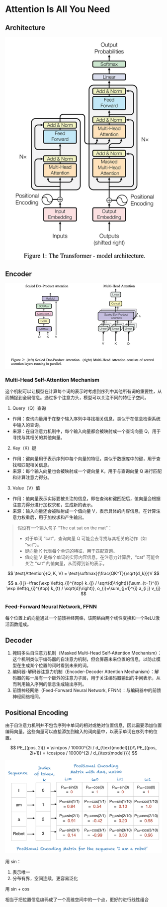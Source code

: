 # Attention Is All You Need

## Architecture

![alt text](png/transformer/image.png)

## Encoder

![alt text](png/transformer/image-1.png)
### Multi-Head Self-Attention Mechanism
这个机制可以让模型在计算每个词的表示时考虑到序列中其他所有词的重要性，从而捕捉到全局信息。通过多个注意力头，模型可以关注不同的特征子空间。

1. Query（Q）查询

- 作用：查询向量用于在整个输入序列中寻找相关信息，类似于在信息检索系统中输入的查询。
- 来源：在自注意力机制中，每个输入向量都会被映射成一个查询向量 Q，用于寻找与其相关的其他向量。

2. Key（K）键

- 作用：键向量用于表示序列中每个向量的特征，类似于数据库中的键，用于查找和匹配相关信息。
- 来源：每个输入向量也会被映射成一个键向量 K，用于与查询向量 Q 进行匹配和计算注意力得分。

3. Value（V）值

- 作用：值向量表示实际要被关注的信息，即在查询和键匹配后，值向量会根据注意力得分进行加权求和，生成新的表示。
- 来源：输入向量还会被映射成一个值向量 V，表示具体的内容信息，在计算注意力权重后，用于加权求和产生输出。

> 假设有一个输入句子 “The cat sat on the mat”：
> - 对于单词 “cat”，查询向量 Q 可能会去寻找与其相关的动作（如 “sat”）。
> - 键向量 K 代表每个单词的特征，用于匹配查询。
> - 值向量 V 是每个单词的实际内容信息，在注意力计算后，“cat” 可能会关注 “sat” 的值向量，从而得到新的表示。

$$
\text{Attention}(Q, K, V) = \text{softmax}(\frac{QK^T}{\sqrt{d_k}})V
$$

$$
a_{i j}=\frac{\exp \left(q_{i}^{\top} k_{j} / \sqrt{d}\right)}{\sum_{t=1}^{i} \exp \left(q_{i}^{\top} k_{t} / \sqrt{d}\right)}, o_{i}=\sum_{j=1}^{i} a_{i j} v_{j}
$$

### Feed-Forward Neural Network, FFNN
每个位置上的向量通过一个前馈神经网络，该网络由两个线性变换和一个ReLU激活函数组成。

## Decoder

1. 掩码多头自注意力机制（Masked Multi-Head Self-Attention Mechanism）：这个机制类似于编码器的自注意力机制，但会屏蔽未来位置的信息，以防止模型在生成某个位置的词时看到未来的词。
2. 编码器-解码器注意力机制（Encoder-Decoder Attention Mechanism）：解码器的每一层有一个额外的注意力子层，用于关注编码器输出的中间表示，从而利用输入序列的信息生成输出序列。
3. 前馈神经网络（Feed-Forward Neural Network, FFNN）：与编码器中的前馈神经网络相同。

## Positional Encoding

由于自注意力机制并不包含序列中单词的相对或绝对位置信息，因此需要添加位置编码向量。这些向量可以直接添加到输入的词向量中，以表示单词在序列中的位置。

$$
PE_{(pos, 2i)} = \sin(pos / 10000^{2i / d_{\text{model}}})\\
PE_{(pos, 2i+1)} = \cos(pos / 10000^{2i / d_{\text{model}}})
$$

![alt text](png/transformer/image-2.png)

用 sin：

1. 表示唯一
2. 分布有界，空间连续，更容易泛化

用 sin + cos

相当于把位置信息编码成了一个高维空间中的一个点，更好的进行线性组合
